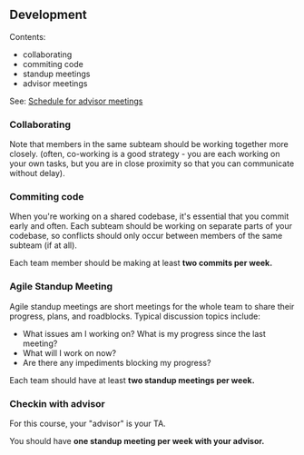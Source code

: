 ## Development

Contents:
* collaborating
* commiting code
* standup meetings
* advisor meetings

See: [Schedule for advisor meetings](https://docs.google.com/spreadsheets/d/1m9OdGTEYBHudAmjP6OkwUhos3_XzWTMpAOAQaszj1GQ/edit?usp=sharing)

### Collaborating

Note that members in the same subteam should be working together more closely.  (often, co-working is a good strategy - you are each working on your own tasks, but you are in close proximity so that you can communicate without delay).

### Commiting code

When you're working on a shared codebase, it's essential that you commit early and often.
Each subteam should be working on separate parts of your codebase, so conflicts should only occur between members of the same subteam (if at all).  

Each team member should be making at least **two commits per week.**

### Agile Standup Meeting

Agile standup meetings are short meetings for the whole team to share their progress, plans, and roadblocks.
Typical discussion topics include:

* What issues am I working on?  What is my progress since the last meeting?
* What will I work on now?
* Are there any impediments blocking my progress?

Each team should have at least **two standup meetings per week.** 

### Checkin with advisor

For this course, your "advisor" is your TA.

You should have **one standup meeting per week with your advisor.**

